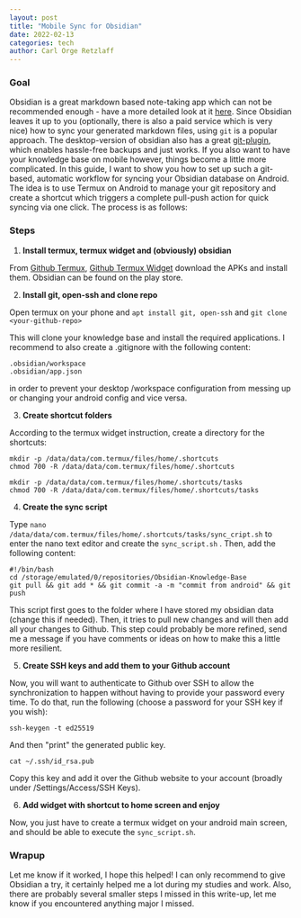 ```yaml
---
layout: post
title: "Mobile Sync for Obsidian"
date: 2022-02-13
categories: tech
author: Carl Orge Retzlaff
---
```


### Goal

Obsidian is a great markdown based note-taking app which can not be recommended enough - have a more detailed look at it [here](https://obsidian.md/).
Since Obsidian leaves it up to you (optionally, there is also a paid service which is very nice) how to sync your generated markdown files, using `git` is a popular approach.
The desktop-version of obsidian also has a great [git-plugin](https://github.com/denolehov/obsidian-git), which enables hassle-free backups and just works.
If you also want to have your knowledge base on mobile however, things become a little more complicated.
In this guide, I want to show you how to set up such a git-based, automatic workflow for syncing your Obsidian database on Android.
The idea is to use Termux on Android to manage your git repository and create a shortcut which triggers a complete pull-push action for quick syncing via one click.
The process is as follows:

### Steps

1. **Install termux, termux widget and (obviously) obsidian**

From [Github Termux](https://github.com/termux/termux-app), [Github Termux Widget](https://github.com/termux/termux-widget) download the APKs and install them. Obsidian can be found on the play store.

2. **Install git, open-ssh and clone repo**

Open termux on your phone and
`apt install git, open-ssh`
and
`git clone <your-github-repo>`

This will clone your knowledge base and install the required applications.
I recommend to also create a .gitignore with the following content:
```
.obsidian/workspace
.obsidian/app.json
```
in order to prevent your desktop /workspace configuration from messing up or changing your android config and vice versa.

3. **Create shortcut folders**

According to the termux widget instruction, create a directory for the shortcuts:
```
mkdir -p /data/data/com.termux/files/home/.shortcuts
chmod 700 -R /data/data/com.termux/files/home/.shortcuts

mkdir -p /data/data/com.termux/files/home/.shortcuts/tasks
chmod 700 -R /data/data/com.termux/files/home/.shortcuts/tasks
```
4. **Create the sync script**

Type  `nano /data/data/com.termux/files/home/.shortcuts/tasks/sync_cript.sh`  to enter the nano text editor and create the `sync_script.sh` . 
Then, add the following content:
```
#!/bin/bash  
cd /storage/emulated/0/repositories/Obsidian-Knowledge-Base  
git pull && git add * && git commit -a -m "commit from android" && git push
```
This script first goes to the folder where I have stored my obsidian data (change this if needed).
Then, it tries to pull new changes and will then add all your changes to Github. This step could probably be more refined, send me a message if you have comments or ideas on how to make this a little more resilient.

5. **Create SSH keys and add them to your Github account**

Now, you will want to authenticate to Github over SSH to allow the synchronization to happen without having to provide your password every time.
To do that, run the following (choose a password for your SSH key if you wish):
```
ssh-keygen -t ed25519
```
And then "print" the generated public key.
```
cat ~/.ssh/id_rsa.pub
```
Copy this key and add it over the Github website to your account (broadly under /Settings/Access/SSH Keys).

6. **Add widget with shortcut to home screen and enjoy**

Now, you just have to create a termux widget on your android main screen, and should be able to execute the `sync_script.sh`.

### Wrapup
Let me know if it worked, I hope this helped! I can only recommend to give Obsidian a try, it certainly helped me a lot during my studies and work.
Also, there are probably several smaller steps I missed in this write-up, let me know if you encountered anything major I missed.
